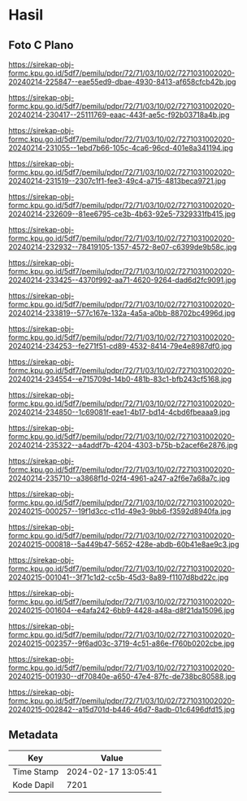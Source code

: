 # Hasil

## Foto C Plano

https://sirekap-obj-formc.kpu.go.id/5df7/pemilu/pdpr/72/71/03/10/02/7271031002020-20240214-225847--eae55ed9-dbae-4930-8413-af658cfcb42b.jpg

https://sirekap-obj-formc.kpu.go.id/5df7/pemilu/pdpr/72/71/03/10/02/7271031002020-20240214-230417--25111769-eaac-443f-ae5c-f92b03718a4b.jpg

https://sirekap-obj-formc.kpu.go.id/5df7/pemilu/pdpr/72/71/03/10/02/7271031002020-20240214-231055--1ebd7b66-105c-4ca6-96cd-401e8a341194.jpg

https://sirekap-obj-formc.kpu.go.id/5df7/pemilu/pdpr/72/71/03/10/02/7271031002020-20240214-231519--2307c1f1-fee3-49c4-a715-4813beca9721.jpg

https://sirekap-obj-formc.kpu.go.id/5df7/pemilu/pdpr/72/71/03/10/02/7271031002020-20240214-232609--81ee6795-ce3b-4b63-92e5-7329331fb415.jpg

https://sirekap-obj-formc.kpu.go.id/5df7/pemilu/pdpr/72/71/03/10/02/7271031002020-20240214-232932--78419105-1357-4572-8e07-c6399de9b58c.jpg

https://sirekap-obj-formc.kpu.go.id/5df7/pemilu/pdpr/72/71/03/10/02/7271031002020-20240214-233425--4370f992-aa71-4620-9264-dad6d2fc9091.jpg

https://sirekap-obj-formc.kpu.go.id/5df7/pemilu/pdpr/72/71/03/10/02/7271031002020-20240214-233819--577c167e-132a-4a5a-a0bb-88702bc4996d.jpg

https://sirekap-obj-formc.kpu.go.id/5df7/pemilu/pdpr/72/71/03/10/02/7271031002020-20240214-234253--fe271f51-cd89-4532-8414-79e4e8987df0.jpg

https://sirekap-obj-formc.kpu.go.id/5df7/pemilu/pdpr/72/71/03/10/02/7271031002020-20240214-234554--e715709d-14b0-481b-83c1-bfb243cf5168.jpg

https://sirekap-obj-formc.kpu.go.id/5df7/pemilu/pdpr/72/71/03/10/02/7271031002020-20240214-234850--1c69081f-eae1-4b17-bd14-4cbd6fbeaaa9.jpg

https://sirekap-obj-formc.kpu.go.id/5df7/pemilu/pdpr/72/71/03/10/02/7271031002020-20240214-235322--a4addf7b-4204-4303-b75b-b2acef6e2876.jpg

https://sirekap-obj-formc.kpu.go.id/5df7/pemilu/pdpr/72/71/03/10/02/7271031002020-20240214-235710--a3868f1d-02f4-4961-a247-a2f6e7a68a7c.jpg

https://sirekap-obj-formc.kpu.go.id/5df7/pemilu/pdpr/72/71/03/10/02/7271031002020-20240215-000257--19f1d3cc-c11d-49e3-9bb6-f3592d8940fa.jpg

https://sirekap-obj-formc.kpu.go.id/5df7/pemilu/pdpr/72/71/03/10/02/7271031002020-20240215-000818--5a449b47-5652-428e-abdb-60b41e8ae9c3.jpg

https://sirekap-obj-formc.kpu.go.id/5df7/pemilu/pdpr/72/71/03/10/02/7271031002020-20240215-001041--3f71c1d2-cc5b-45d3-8a89-f1107d8bd22c.jpg

https://sirekap-obj-formc.kpu.go.id/5df7/pemilu/pdpr/72/71/03/10/02/7271031002020-20240215-001604--e4afa242-6bb9-4428-a48a-d8f21da15096.jpg

https://sirekap-obj-formc.kpu.go.id/5df7/pemilu/pdpr/72/71/03/10/02/7271031002020-20240215-002357--9f6ad03c-3719-4c51-a86e-f760b0202cbe.jpg

https://sirekap-obj-formc.kpu.go.id/5df7/pemilu/pdpr/72/71/03/10/02/7271031002020-20240215-001930--df70840e-a650-47e4-87fc-de738bc80588.jpg

https://sirekap-obj-formc.kpu.go.id/5df7/pemilu/pdpr/72/71/03/10/02/7271031002020-20240215-002842--a15d701d-b446-46d7-8adb-01c6496dfd15.jpg


## Metadata

| Key        | Value               |
| ---------- | ------------------- |
| Time Stamp | 2024-02-17 13:05:41 |
| Kode Dapil | 7201                |



